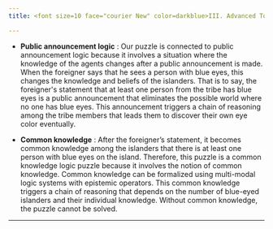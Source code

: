 ```yaml
---
title: <font size=10 face="courier New" color=darkblue>III. Advanced Topics </font>

---
```

- **Public announcement logic** : Our puzzle is connected to public announcement logic because it involves a situation where the knowledge of the agents changes after a public announcement is made. When the foreigner says that he sees a person with blue eyes, this changes the knowledge and beliefs of the islanders. That is to say, the foreigner's statement that at least one person from the tribe has blue eyes is a public announcement that eliminates the possible world where no one has blue eyes. This announcement triggers a chain of reasoning among the tribe members that leads them to discover their own eye color eventually. 

- **Common knowledge** : After the foreigner’s statement, it becomes common knowledge among the islanders that there is at least one person with blue eyes on the island. Therefore, this puzzle is a common knowledge logic puzzle because it involves the notion of common knowledge. Common knowledge can be formalized using multi-modal logic systems with epistemic operators. This common knowledge triggers a chain of reasoning that depends on the number of blue-eyed islanders and their individual knowledge. Without common knowledge, the puzzle cannot be solved.

---